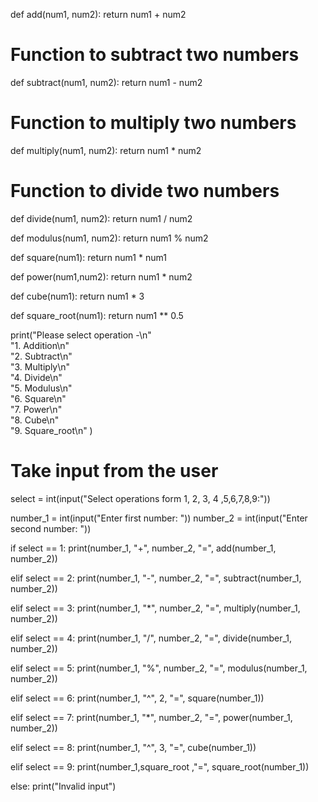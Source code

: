 def add(num1, num2):
    return num1 + num2


# Function to subtract two numbers
def subtract(num1, num2):
    return num1 - num2


# Function to multiply two numbers
def multiply(num1, num2):
    return num1 * num2


# Function to divide two numbers
def divide(num1, num2):
    return num1 / num2

def modulus(num1, num2):
    return num1 % num2

def square(num1):
    return num1 * num1

def power(num1,num2):
    return num1 * num2


def cube(num1):
    return num1 * 3

def square_root(num1):
    return num1 ** 0.5

print("Please select operation -\n" \
      "1. Addition\n" \
      "2. Subtract\n" \
      "3. Multiply\n" \
      "4. Divide\n" \
      "5. Modulus\n" \
      "6. Square\n" \
      "7. Power\n" \
      "8. Cube\n" \
      "9. Square_root\n" )

# Take input from the user
select = int(input("Select operations form 1, 2, 3, 4 ,5,6,7,8,9:"))

number_1 = int(input("Enter first number: "))
number_2 = int(input("Enter second number: "))

if select == 1:
    print(number_1, "+", number_2, "=",
          add(number_1, number_2))

elif select == 2:
    print(number_1, "-", number_2, "=",
          subtract(number_1, number_2))

elif select == 3:
    print(number_1, "*", number_2, "=",
          multiply(number_1, number_2))

elif select == 4:
    print(number_1, "/", number_2, "=",
          divide(number_1, number_2))

elif select == 5:
    print(number_1, "%", number_2, "=",
          modulus(number_1, number_2))

elif select == 6:
    print(number_1, "^", 2, "=",
          square(number_1))

elif select == 7:
        print(number_1, "*", number_2, "=",
              power(number_1, number_2))

elif select == 8:
        print(number_1, "^", 3, "=",
              cube(number_1))

elif select == 9:
        print(number_1,square_root ,"=",
              square_root(number_1))

else:
    print("Invalid input")
